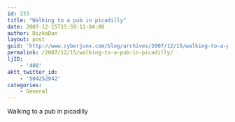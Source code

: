 ```yaml
---
id: 233
title: "Walking to a pub in picadilly"
date: 2007-12-15T15:59:11-04:00
author: DizkoDan
layout: post
guid: 'http://www.cyberjunx.com/blog/archives/2007/12/15/walking-to-a-pub-in-picadilly/'
permalink: /2007/12/15/walking-to-a-pub-in-picadilly/
ljID:
    - '400'
aktt_twitter_id:
    - '504252942'
categories:
    - General
---
```


Walking to a pub in picadilly